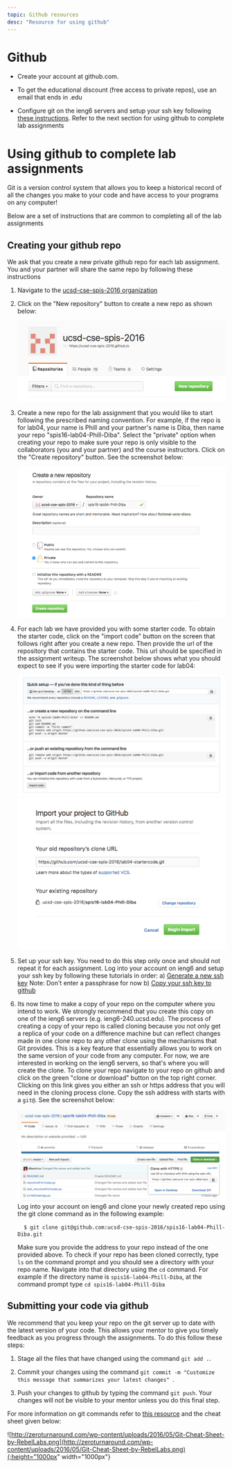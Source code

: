 ```yaml
---
topic: Github resources
desc: "Resource for using github"
---
```


# Github

* Create your account at github.com.  
 - To get the educational discount (free access to private repos), use an email that ends in .edu

* Configure git on the ieng6 servers and setup your ssh key following [these instructions](https://help.github.com/articles/adding-a-new-ssh-key-to-your-github-account/). Refer to the next section for using github to complete lab assignments

# Using github to complete lab assignments

Git is a version control system that allows you to keep a historical record of all the changes you make to your code and have access to your programs on any computer!

Below are a set of instructions that are common to completing all of the lab assignments

## Creating your github repo

We ask that you create a new private github repo for each lab assignment.
You and your partner will share the same repo by following these instructions

1. Navigate to the [ucsd-cse-spis-2016 organization](https://github.com/ucsd-cse-spis-2016)

2. Click on the "New repository" button to create a new repo as shown below: 

   ![new repo](/images/new-repo-begin.png)

3. Create a new repo for the lab assignment that you would like to start following the prescribed naming convention. For example, if the repo is for lab04, your name is Phill and your partner's name is Diba, then name your repo "spis16-lab04-Phill-Diba". Select the "private" option when creating your repo to make sure your repo is only visible to the collaborators (you and your partner) and the course instructors. Click on the "Create repository" button. See the screenshot below:
	
	![new repo](/images/create-new-repo.png)

4. For each lab we have provided you with some starter code. To obtain the starter code, click on the "import code" button on the screen that follows right after you create a new repo. Then provide the url of the repository that contains the starter code. This url should be specified in the assignment writeup. The screenshot below shows what you should expect to see if you were importing the starter code for lab04: 
	
	![new repo](/images/import-code1.png)![new repo](/images/import-code2.png)

5. Set up your ssh key. You need to do this step only once and should not repeat it for each assignment. Log into your account on ieng6 and setup your ssh key by following these tutorials in order: a) [Generate a new ssh key](https://help.github.com/articles/generating-a-new-ssh-key-and-adding-it-to-the-ssh-agent/) Note: Don't enter a passphrase for now b) [Copy your ssh key to github](https://help.github.com/articles/adding-a-new-ssh-key-to-your-github-account/)

6. Its now time to make a copy of your repo on the computer where you intend to work. We strongly recommend that you create this copy on one of the ieng6 servers (e.g. ieng6-240.ucsd.edu). The process of creating a copy of your repo is called cloning because you not only get a replica of your code on a difference machine but can reflect changes made in one clone repo to any other clone using the mechanisms that Git provides. This is a key feature that essentially allows you to work on the same version of your code from any computer. For now, we are interested in working on the ieng6 servers, so that's where you will create the clone. To clone your repo navigate to your repo on github and click on the green "clone or download" button on the top right corner. Clicking on this link gives you either an ssh or https address that you will need in the cloning process clone. Copy the ssh address with starts with a `git@`. See the screenshot below: 
	
	![new repo](/images/get-repo-url.png) 
	Log into your account on ieng6 and clone your newly created repo using the git clone command as in the following example:

	```
      $ git clone git@github.com:ucsd-cse-spis-2016/spis16-lab04-Phill-Diba.git

	```
	Make sure you provide the address to your repo instead of the one provided above. To check if your repo has been cloned correctly, type `ls` on the command prompt and you should see a directory with your repo name. Navigate into that directory using the `cd` command. For example if the directory name is `spis16-lab04-Phill-Diba`, at the command prompt type `cd spis16-lab04-Phill-Diba`


## Submitting your code via github

We recommend that you keep your repo on the git server up to date with the latest version of your code. This allows your mentor to give you timely feedback as you progress through the assignments. To do this follow these steps:

1. Stage all the files that have changed using the command `git add .`. 

2. Commit your changes using the command `git commit -m "Customize this message that summarizes your latest changes" `. 

3. Push your changes to github by typing the command `git push`. Your changes will not be visible to your mentor unless you do this final step.


For more information on git commands refer to [this resource](http://zeroturnaround.com/rebellabs/git-commands-and-best-practices-cheat-sheet/) and the cheat sheet given below:

![http://zeroturnaround.com/wp-content/uploads/2016/05/Git-Cheat-Sheet-by-RebelLabs.png](http://zeroturnaround.com/wp-content/uploads/2016/05/Git-Cheat-Sheet-by-RebelLabs.png){:height="1000px" width="1000px"}
